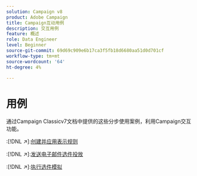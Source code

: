 ```yaml
---
solution: Campaign v8
product: Adobe Campaign
title: Campaign互动用例
description: 交互用例
feature: 概述
role: Data Engineer
level: Beginner
source-git-commit: 69d69c909e6b17ca3f5fb18d6680aa51d0d701cf
workflow-type: tm+mt
source-wordcount: '64'
ht-degree: 4%

---
```


# 用例

通过Campaign Classicv7文档中提供的这些分步使用案例，利用Campaign交互功能。

:[!DNL :arrow_upper_right:]:[创建并应用表示规则](https://experienceleague.adobe.com/docs/campaign-classic/using/managing-offers/case-study/presentation-rules.html)

:[!DNL :arrow_upper_right:]:[发送电子邮件选件投放](https://experienceleague.adobe.com/docs/campaign-classic/using/managing-offers/case-study/offers-on-an-outbound-channel.html)

:[!DNL :arrow_upper_right:]:[执行选件模拟](https://experienceleague.adobe.com/docs/campaign-classic/using/managing-offers/case-study/offers-on-an-outbound-channel.html)
